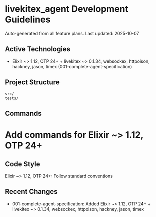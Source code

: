 # livekitex_agent Development Guidelines

Auto-generated from all feature plans. Last updated: 2025-10-07

## Active Technologies
- Elixir ~> 1.12, OTP 24+ + livekitex ~> 0.1.34, websockex, httpoison, hackney, jason, timex (001-complete-agent-specification)

## Project Structure
```
src/
tests/
```

## Commands
# Add commands for Elixir ~> 1.12, OTP 24+

## Code Style
Elixir ~> 1.12, OTP 24+: Follow standard conventions

## Recent Changes
- 001-complete-agent-specification: Added Elixir ~> 1.12, OTP 24+ + livekitex ~> 0.1.34, websockex, httpoison, hackney, jason, timex

<!-- MANUAL ADDITIONS START -->
<!-- MANUAL ADDITIONS END -->